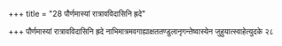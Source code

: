 +++
title = "28 पौर्णमास्यां रात्रावविदासिनि ह्रदे"

+++
पौर्णमास्यां रात्रावविदासिनि ह्रदे नाभिमात्रमवगाह्याक्षततण्डुलानृगन्तेष्वास्येन जुहुयात्स्वाहेत्युदके २८